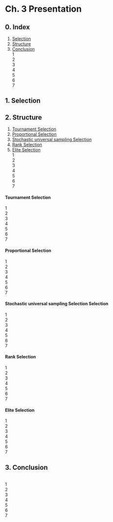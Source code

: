 # Ch. 3 Presentation
## 0. Index
1. [Selection](#1.-selection)
2. [Structure](#2.-structure)
3. [Conclusion](#3.-conclusion) <br>
1<br>
2<br>
3<br>
4<br>
5<br>
6<br>
7<br>

## 1. Selection

## 2. Structure
  1. [Tournament Selection](#tournament-selection)
  2. [Proportional Selection](#proportional-selection)
  3. [Stochastic universal sampling Selection](#stochastic-universal-sampling-selection)
  4. [Rank Selection](#rank-selection)
  5. [Elite Selection](#elite-selection) <br>
1<br>
2<br>
3<br>
4<br>
5<br>
6<br>
7<br>

#### Tournament Selection <br>
1<br>
2<br>
3<br>
4<br>
5<br>
6<br>
7<br>

#### Proportional Selection <br>
1<br>
2<br>
3<br>
4<br>
5<br>
6<br>
7<br>

#### Stochastic universal sampling Selection Selection <br>
1<br>
2<br>
3<br>
4<br>
5<br>
6<br>
7<br>

#### Rank Selection <br>
1<br>
2<br>
3<br>
4<br>
5<br>
6<br>
7<br>

#### Elite Selection <br>
1<br>
2<br>
3<br>
4<br>
5<br>
6<br>
7<br>


## 3. Conclusion
<br>
1<br>
2<br>
3<br>
4<br>
5<br>
6<br>
7<br>

